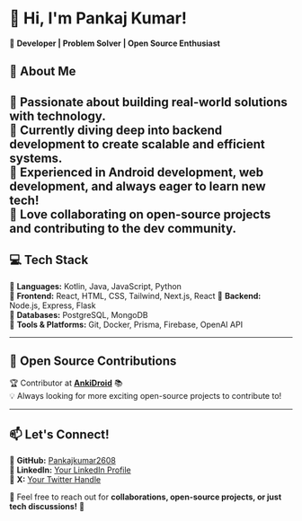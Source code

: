 # 👋 Hi, I'm Pankaj Kumar!  

🚀 **Developer | Problem Solver | Open Source Enthusiast**  

## 🎯 About Me  
🔹 Passionate about building real-world solutions with technology.  
🔹 Currently diving deep into **backend development** to create scalable and efficient systems.  
🔹 Experienced in **Android development, web development**, and always eager to learn new tech!  
🔹 Love collaborating on open-source projects and contributing to the dev community.  
---

## 💻 Tech Stack  
🔹 **Languages:** Kotlin, Java, JavaScript, Python  
🔹 **Frontend:** React, HTML, CSS, Tailwind, Next.js, React 
🔹 **Backend:** Node.js, Express, Flask  
🔹 **Databases:** PostgreSQL, MongoDB  
🔹 **Tools & Platforms:** Git, Docker, Prisma, Firebase, OpenAI API  

---

## 🚀 Open Source Contributions  
🏆 Contributor at **[AnkiDroid](https://github.com/ankidroid/Anki-Android)** 📚  
💡 Always looking for more exciting open-source projects to contribute to!  

---

## 📫 Let's Connect!  
🔗 **GitHub:** [Pankajkumar2608](https://github.com/Pankajkumar2608)  
🔗 **LinkedIn:** [Your LinkedIn Profile](https://www.linkedin.com/in/pankaj-jaat/)  
🔗 **X:** [Your Twitter Handle](https://x.com/PankajJaat96106)  

💬 Feel free to reach out for **collaborations, open-source projects, or just tech discussions!** 🚀  

